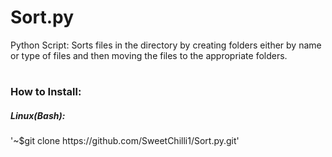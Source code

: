 # Sort.py
Python Script: Sorts files in the directory by creating folders either by name or type of files and then moving the files to the appropriate folders.
#



<h3>How to Install:</h3>

<h5>Linux(Bash):</h5>
'~$git clone https://github.com/SweetChilli1/Sort.py.git'

